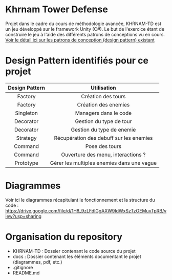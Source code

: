# Khrnam Tower Defense

Projet dans le cadre du cours de méthodologie avancée, KHRNAM-TD est un jeu développé sur le framework Unity (C#). Le but de l'exercice étant de construire le jeu à l'aide des différents patrons de conceptions vu en cours.  
[Voir le détail ici sur les patrons de conception (design pattern) existant](https://refactoring.guru/design-patterns)  

# Design Pattern identifiés pour ce projet

| Design Pattern | Utilisation                                |
|:--------------:|:------------------------------------------:|
| Factory        | Création des tours                         |
| Factory        | Création des enemies                       |
| Singleton      | Managers dans le code                      |
| Decorator      | Gestion du type de tour                    |
| Decorator      | Gestion du type de enemie                  |
| Strategy       | Récupération des debuff sur les enemies    |
| Command        | Pose des tours                             |
| Command        | Ouverture des menu, interactions ?         |
| Prototype      | Gérer les multiples enemies dans une vague |

# Diagrammes

Voir ici le diagrammes récapitulant le fonctionnement et la structure du code :  
https://drive.google.com/file/d/1H8_9zLFdlGgAXW9IdWxSzTzOEMuvTpRB/view?usp=sharing  

# Organisation du repository

- KHRNAM-TD : Dossier contenant le code source du projet
- docs : Dossier contenant les éléments documentant le projet (diagrammes, pdf, etc.)
- .gitignore
- README.md
